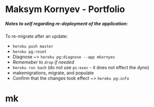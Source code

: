 # Maksym Kornyev - Portfolio

##### Notes to self regarding re-deployment of the application:

To re-migrate after an update:

* `heroku push master`
* `heroku pg:reset`
* Diagnose ~> `heroku pg:diagnose --app mkornyev`
* _Rememeber to `drop` if needed_
* `heroku run bash` (do not use `ps:exec` - it does not effect the dyno)
* makemigrations, migrate, and populate
* Confirm that the changes took effect ~> `heroku pg:info`

# mk
